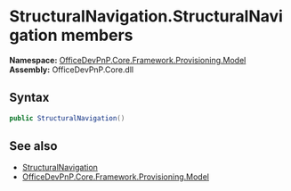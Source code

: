 # StructuralNavigation.StructuralNavigation members 
  

**Namespace:** [OfficeDevPnP.Core.Framework.Provisioning.Model](OfficeDevPnP.Core.Framework.Provisioning.Model.md)  
**Assembly:** OfficeDevPnP.Core.dll  
## Syntax
```C#
public StructuralNavigation()
```
## See also
- [StructuralNavigation](OfficeDevPnP.Core.Framework.Provisioning.Model.StructuralNavigation.md)
- [OfficeDevPnP.Core.Framework.Provisioning.Model](OfficeDevPnP.Core.Framework.Provisioning.Model.md)
